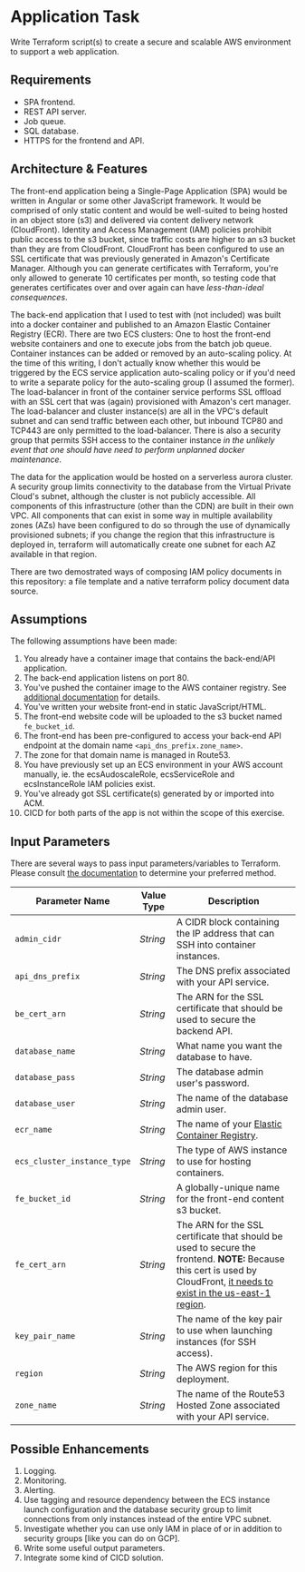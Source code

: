 # Application Task

Write Terraform script(s) to create a secure and scalable AWS environment to support a web application.

## Requirements

* SPA frontend.
* REST API server.
* Job queue.
* SQL database.
* HTTPS for the frontend and API.

## Architecture & Features

The front-end application being a Single-Page Application (SPA) would be written in Angular or some other JavaScript framework. It would be comprised of only static content and would be well-suited to being hosted in an object store (s3) and delivered via content delivery network (CloudFront). Identity and Access Management (IAM) policies prohibit public access to the s3 bucket, since traffic costs are higher to an s3 bucket than they are from CloudFront. CloudFront has been configured to use an SSL certificate that was previously generated in Amazon's Certificate Manager. Although you can generate certificates with Terraform, you're only allowed to generate 10 certificates per month, so testing code that generates certificates over and over again can have *less-than-ideal consequences*.

The back-end application that I used to test with (not included) was built into a docker container and published to an Amazon Elastic Container Registry (ECR). There are two ECS clusters: One to host the front-end website containers and one to execute jobs from the batch job queue. Container instances can be added or removed by an auto-scaling policy. At the time of this writing, I don't actually know whether this would be triggered by the ECS service application auto-scaling policy or if you'd need to write a separate policy for the auto-scaling group (I assumed the former). The load-balancer in front of the container service performs SSL offload with an SSL cert that was (again) provisioned with Amazon's cert manager. The load-balancer and cluster instance(s) are all in the VPC's default subnet and can send traffic between each other, but inbound TCP80 and TCP443 are only permitted to the load-balancer.  There is also a security group that permits SSH access to the container instance *in the unlikely event that one should have need to perform unplanned docker maintenance*.

The data for the application would be hosted on a serverless aurora cluster. A security group limits connectivity to the database from the Virtual Private Cloud's subnet, although the cluster is not publicly accessible.  All components of this infrastructure (other than the CDN) are built in their own VPC. All components that can exist in some way in multiple availability zones (AZs) have been configured to do so through the use of dynamically provisioned subnets; if you change the region that this infrastructure is deployed in, terraform will automatically create one subnet for each AZ available in that region.

There are two demostrated ways of composing IAM policy documents in this repository: a file template and a native terraform policy document data source.


## Assumptions

The following assumptions have been made:

1. You already have a container image that contains the back-end/API application.
1. The back-end application listens on port 80.
1. You've pushed the container image to the AWS container registry. See [additional documentation](https://docs.aws.amazon.com/AmazonECS/latest/developerguide/docker-basics.html#docker-basics-create-image) for details.
1. You've written your website front-end in static JavaScript/HTML.
1. The front-end website code will be uploaded to the s3 bucket named `fe_bucket_id`.
1. The front-end has been pre-configured to access your back-end API endpoint at the domain name `<api_dns_prefix.zone_name>`.
1. The zone for that domain name is managed in Route53.
1. You have previously set up an ECS environment in your AWS account manually, ie. the ecsAudoscaleRole, ecsServiceRole and ecsInstanceRole IAM policies exist.
1. You've already got SSL certificate(s) generated by or imported into ACM.
1. CICD for both parts of the app is not within the scope of this exercise.

## Input Parameters

There are several ways to pass input parameters/variables to Terraform. Please consult [the documentation](https://www.terraform.io/intro/getting-started/variables.html) to determine your preferred method.

| **Parameter Name** | **Value Type** | **Description** |
| ------------------ | -------------- | --------------- |
| `admin_cidr` | *String* | A CIDR block containing the IP address that can SSH into container instances. |
| `api_dns_prefix` | *String* | The DNS prefix associated with your API service. |
| `be_cert_arn` | *String* | The ARN for the SSL certificate that should be used to secure the backend API. |
| `database_name` | *String* | What name you want the database to have. |
| `database_pass` | *String* | The database admin user's password. |
| `database_user` | *String* | The name of the database admin user. |
| `ecr_name` | *String* | The name of your [Elastic Container Registry](https://docs.aws.amazon.com/AmazonECR/latest/userguide/what-is-ecr.html). |
| `ecs_cluster_instance_type` | *String* | The type of AWS instance to use for hosting containers. |
| `fe_bucket_id` | *String* | A globally-unique name for the front-end content s3 bucket. |
| `fe_cert_arn` | *String* | The ARN for the SSL certificate that should be used to secure the frontend. **NOTE:** Because this cert is used by CloudFront, [it needs to exist in the us-east-1 region](https://docs.aws.amazon.com/acm/latest/userguide/acm-regions.html). |
| `key_pair_name` | *String* | The name of the key pair to use when launching instances (for SSH access). |
| `region` | *String* | The AWS region for this deployment. |
| `zone_name` | *String* | The name of the Route53 Hosted Zone associated with your API service. |

## Possible Enhancements

1. Logging.
1. Monitoring.
1. Alerting.
1. Use tagging and resource dependency between the ECS instance launch configuration and the database security group to limit connections from only instances instead of the entire VPC subnet.
1. Investigate whether you can use only IAM in place of or in addition to security groups [like you can do on GCP].
1. Write some useful output parameters.
1. Integrate some kind of CICD solution.
